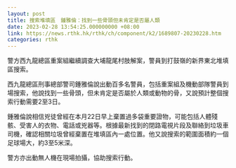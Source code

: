 ```yaml
---
layout: post
title: 搜索堆填區　鍾雅倫：找到一些骨頭但未肯定是否屬人類
date: 2023-02-28 13:54:25.000000000 +08:00
link: https://news.rthk.hk/rthk/ch/component/k2/1689807-20230228.htm
categories: rthk
---
```


警方西九龍總區重案組繼續調查大埔龍尾村肢解案，警員到打鼓嶺的新界東北堆填區搜索。

西九龍總區刑事總部警司鍾雅倫說出動百多名警員，包括重案組及機動部隊警員到場搜索，他說找到一些骨頭，但未肯定是否屬於人類或動物的骨，又說預計整個搜索行動需要2至3日。

鍾雅倫說相信兇徒曾經在本月22日早上棄置過多袋重要證物，可能包括人體殘骸、受害人的衣物、電話或兇器等。根據最新找到的閉路電視片段及聯絡到垃圾車司機，確認相關垃圾曾經棄置在堆填區內一處位置。他又說搜索的範圍面積約一個足球場大，約3至5米深。

警方亦出動無人機在現場拍攝，協助搜索行動。
